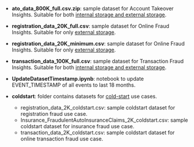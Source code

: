 - **ato_data_800K_full.csv.zip**: sample dataset for Account Takeover Insights. Suitable for both [internal storage and external storage](https://docs.aws.amazon.com/frauddetector/latest/ug/event-data-storage.html).

- **registration_data_20K_full.csv**: sample dataset for Online Fraud Insights. Suitable for only [external storage](https://docs.aws.amazon.com/frauddetector/latest/ug/event-data-storage.html).

- **registration_data_20K_minimum.csv**: sample dataset for Online Fraud Insights. Suitable for only [external storage](https://docs.aws.amazon.com/frauddetector/latest/ug/event-data-storage.html).

- **transaction_data_100K_full.csv**: sample dataset for Transaction Fraud Insights. Suitable for both [internal storage and external storage](https://docs.aws.amazon.com/frauddetector/latest/ug/event-data-storage.html). 

- **UpdateDatasetTimestamp.ipynb**: notebook to update EVENT_TIMESTAMP of all events to last 18 months. 

- **coldstart**: folder contains datasets for [cold-start](https://aws.amazon.com/about-aws/whats-new/2023/02/amazon-fraud-detector-cold-start-model-training-limited-historical-data/) use cases. 
  - registration_data_2K_coldstart.csv: sample coldstart dataset for registration fraud use case.
  - Insurance_FraudulentAutoInsuranceClaims_2K_coldstart.csv: sample coldstart dataset for insurance fraud use case.
  - transaction_data_2K_coldstart.csv: sample coldstart dataset for online transaction fraud use case.
